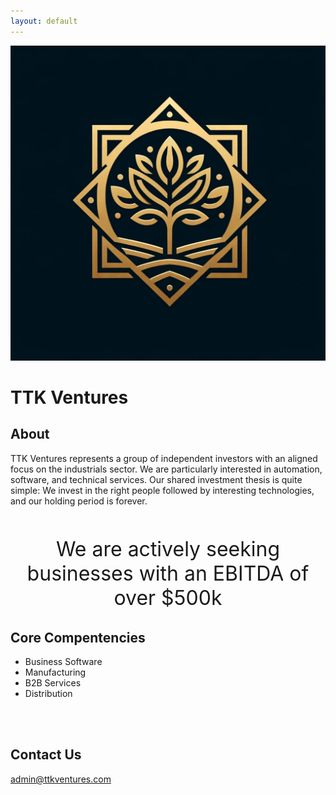 ```yaml
---
layout: default
---
```


![logo](/assets/css/TTK.jpg "Title")
# TTK Ventures

## About
TTK Ventures represents a group of independent investors with an aligned focus on the industrials sector.  We are particularly interested in automation, software, and technical services.  Our shared investment thesis is quite simple:  We invest in the right people followed by interesting technologies, and our holding period is forever.
<br />
<br />

<p style="text-align: center; font-size: xx-large;"> We are actively seeking businesses with an EBITDA of over $500k </p>

## Core Compentencies
- Business Software
- Manufacturing
- B2B Services
- Distribution
<br />
<br />

## Contact Us 
[admin@ttkventures.com](mailto:admin@ttkventures.com)




